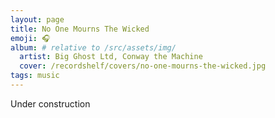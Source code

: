 ```yaml
---
layout: page
title: No One Mourns The Wicked
emoji: 🎧
album: # relative to /src/assets/img/
  artist: Big Ghost Ltd, Conway the Machine
  cover: /recordshelf/covers/no-one-mourns-the-wicked.jpg
tags: music
---
```


Under construction